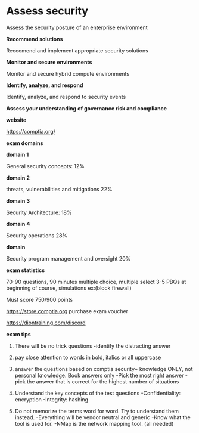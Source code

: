# Assess security

Assess the security posture of an enterprise environment

**Recommend solutions**

Reccomend and implement appropriate security solutions

**Monitor and secure environments**

Monitor and secure hybrid compute environments

**Identify, analyze, and respond**

Identify, analyze, and respond to security events

**Assess your understanding of governance risk and compliance**



**website**

https://comptia.org/

**exam domains**

**domain 1**

General security concepts: 12%

**domain 2**

threats, vulnerabilities and mitigations 22%

**domain 3**

Security Architecture: 18%

**domain 4**

Security operations 28%

**domain**

Security program management and oversight 20%

**exam statistics**

70-90 questions, 90 minutes
multiple choice, multiple select
3-5 PBQs at beginning of course, simulations ex:(block firewall)

Must score 750/900 points

https://store.comptia.org
purchase exam voucher

https://diontraining.com/discord

**exam tips**

1. There will be no trick questions
    -identify the distracting answer

2. pay close attention to words in bold, italics or all uppercase

3. answer the questions based on comptia security+ knowledge ONLY, not personal knowledge. Book answers only
    -Pick the most right answer 
    -pick the answer that is correct for the highest number of situations

4. Understand the key concepts of the test questions
    -Confidentiality: encryption
    -Integrity: hashing

5. Do not memorize the terms word for word. Try to understand them instead.
    -Everything will be vendor neutral and generic
    -Know what the tool is used for.
    -NMap is the network mapping tool. (all needed)





